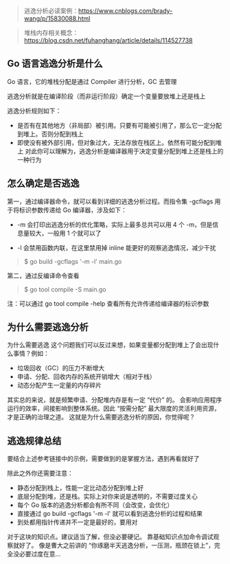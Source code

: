> 逃逸分析必读案例：https://www.cnblogs.com/brady-wang/p/15830088.html

> 堆栈内存相关概念：https://blog.csdn.net/fuhanghang/article/details/114527738


## Go 语言逃逸分析是什么
Go 语言，它的堆栈分配是通过 Compiler 进行分析，GC 去管理

逃逸分析就是在编译阶段（而非运行阶段）确定一个变量要放堆上还是栈上

逃逸分析规则如下：

- 是否有在其他地方（非局部）被引用。只要有可能被引用了，那么它一定分配到堆上。否则分配到栈上
- 即使没有被外部引用，但对象过大，无法存放在栈区上。依然有可能分配到堆上
对此你可以理解为，逃逸分析是编译器用于决定变量分配到堆上还是栈上的一种行为


## 怎么确定是否逃逸

第一，通过编译器命令，就可以看到详细的逃逸分析过程。而指令集 -gcflags 用于将标识参数传递给 Go 编译器，涉及如下：

- -m 会打印出逃逸分析的优化策略，实际上最多总共可以用 4 个 -m，但是信息量较大，一般用 1 个就可以了

- -l 会禁用函数内联，在这里禁用掉 inline 能更好的观察逃逸情况，减少干扰

> $ go build -gcflags '-m -l' main.go

第二，通过反编译命令查看

> $ go tool compile -S main.go

注：可以通过 go tool compile -help 查看所有允许传递给编译器的标识参数


## 为什么需要逃逸分析

为什么需要逃逸
这个问题我们可以反过来想，如果变量都分配到堆上了会出现什么事情？例如：

- 垃圾回收（GC）的压力不断增大 
- 申请、分配、回收内存的系统开销增大（相对于栈） 
- 动态分配产生一定量的内存碎片

其实总的来说，就是频繁申请、分配堆内存是有一定 “代价” 的。
会影响应用程序运行的效率，间接影响到整体系统。因此 “按需分配” 最大限度的灵活利用资源，才是正确的治理之道。
这就是为什么需要逃逸分析的原因，你觉得呢？

## 逃逸规律总结
要结合上述参考链接中的示例，需要做到的是掌握方法，遇到再看就好了

除此之外你还需要注意：

- 静态分配到栈上，性能一定比动态分配到堆上好 
- 底层分配到堆，还是栈。实际上对你来说是透明的，不需要过度关心 
- 每个 Go 版本的逃逸分析都会有所不同（会改变，会优化） 
- 直接通过 go build -gcflags '-m -l' 就可以看到逃逸分析的过程和结果 
- 到处都用指针传递并不一定是最好的，要用对


对于这块的知识点。建议适当了解，但没必要硬记。
靠基础知识点加命令调试观察就好了。
像是曹大之前讲的 “你琢磨半天逃逸分析，一压测，瓶颈在锁上”，完全没必要过度在意…